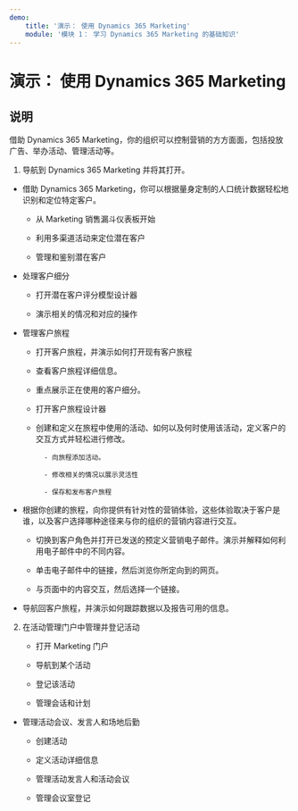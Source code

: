 ```yaml
---
demo:
    title: '演示： 使用 Dynamics 365 Marketing'
    module: '模块 1： 学习 Dynamics 365 Marketing 的基础知识'
---
```


# 演示： 使用 Dynamics 365 Marketing

## 说明

借助 Dynamics 365 Marketing，你的组织可以控制营销的方方面面，包括投放广告、举办活动、管理活动等。 

1. 导航到 Dynamics 365 Marketing 并将其打开。

- 借助 Dynamics 365 Marketing，你可以根据量身定制的人口统计数据轻松地识别和定位特定客户。 

	- 从 Marketing 销售漏斗仪表板开始

	- 利用多渠道活动来定位潜在客户

	- 管理和鉴别潜在客户

- 处理客户细分

	- 打开潜在客户评分模型设计器

	- 演示相关的情况和对应的操作

- 管理客户旅程 

	- 打开客户旅程，并演示如何打开现有客户旅程 

	- 查看客户旅程详细信息。

	- 重点展示正在使用的客户细分。 

	- 打开客户旅程设计器

	- 创建和定义在旅程中使用的活动、如何以及何时使用该活动，定义客户的交互方式并轻松进行修改。 

     		- 向旅程添加活动。

     		- 修改相关的情况以展示灵活性

     		- 保存和发布客户旅程

- 根据你创建的旅程，向你提供有针对性的营销体验，这些体验取决于客户是谁，以及客户选择哪种途径来与你的组织的营销内容进行交互。 

	- 切换到客户角色并打开已发送的预定义营销电子邮件。演示并解释如何利用电子邮件中的不同内容。 

	- 单击电子邮件中的链接，然后浏览你所定向到的网页。 

	- 与页面中的内容交互，然后选择一个链接。 

- 导航回客户旅程，并演示如何跟踪数据以及报告可用的信息。 

2. 在活动管理门户中管理并登记活动

	- 打开 Marketing 门户

	- 导航到某个活动

	- 登记该活动

	- 管理会话和计划

- 管理活动会议、发言人和场地后勤

	- 创建活动

	- 定义活动详细信息

	- 管理活动发言人和活动会议

	- 管理会议室登记


